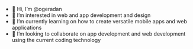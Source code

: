 - 👋 Hi, I’m @ogeradan
- 👀 I’m interested in web and app development and design
- 🌱 I’m currently learning on how to create versatile mobile apps and web applications
- 💞️ I’m looking to collaborate on app development and web development using the current coding technology

<!---
ogeradan/ogeradan is a ✨ special ✨ repository because its `README.md` (this file) appears on your GitHub profile.
You can click the Preview link to take a look at your changes.
--->
